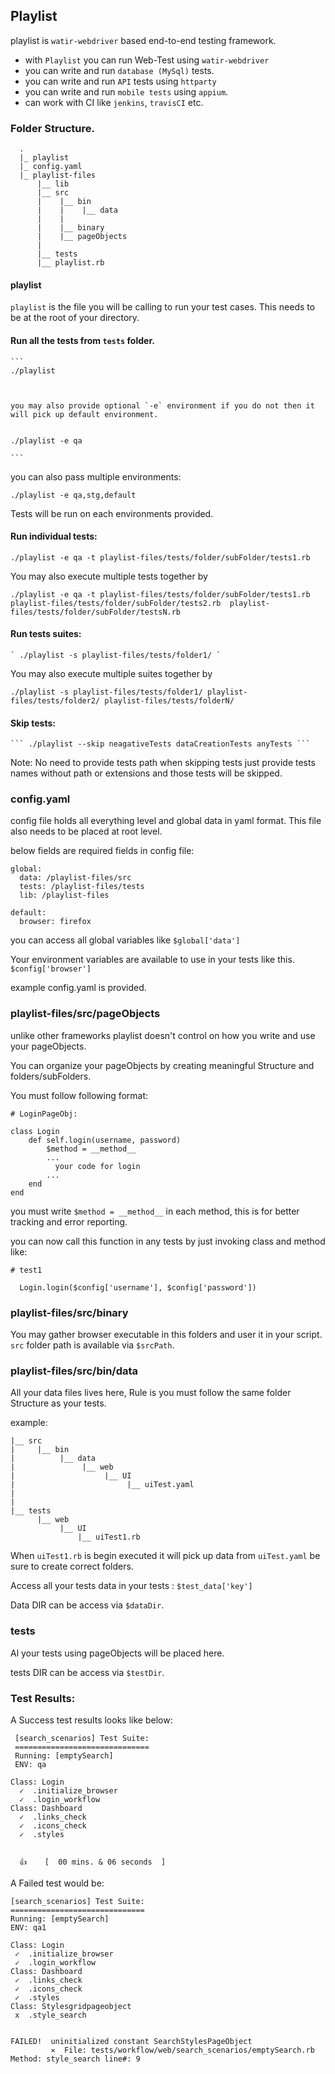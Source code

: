 ## Playlist

playlist is `watir-webdriver` based end-to-end testing framework.

* with `Playlist` you can run Web-Test using `watir-webdriver`
* you can write and run `database (MySql)` tests.
* you can write and run `API` tests using `httparty`
* you can write and run `mobile tests` using `appium`.
* can work with CI like `jenkins`, `travisCI` etc.

### Folder Structure.



      .
      |_ playlist
      |_ config.yaml
      |_ playlist-files
          |__ lib
          |__ src
          |    |__ bin
          |    |    |__ data
          |    |
          |    |__ binary
          |    |__ pageObjects
          |
          |__ tests
          |__ playlist.rb




#### playlist

`playlist` is the file you will be calling to run your test cases. This needs to be at the root of your directory.

#### Run all the tests from `tests` folder.

    ```
    ./playlist



    you may also provide optional `-e` environment if you do not then it will pick up default environment.

    
    ./playlist -e qa

    ```

  you can also pass multiple environments:

  ` ./playlist -e qa,stg,default `

  Tests will be run on each environments provided.


#### Run individual tests:

  ` ./playlist -e qa -t playlist-files/tests/folder/subFolder/tests1.rb `

  You may also execute multiple tests together by


 ```
 ./playlist -e qa -t playlist-files/tests/folder/subFolder/tests1.rb playlist-files/tests/folder/subFolder/tests2.rb  playlist-files/tests/folder/subFolder/testsN.rb

  ```

#### Run tests suites:

    ` ./playlist -s playlist-files/tests/folder1/ `


  You may also execute multiple suites together by


  ```
  ./playlist -s playlist-files/tests/folder1/ playlist-files/tests/folder2/ playlist-files/tests/folderN/

  ```

#### Skip tests:

    ``` ./playlist --skip neagativeTests dataCreationTests anyTests ```

  Note: No need to provide tests path when skipping tests just provide tests names without path or extensions and those tests will be skipped.


### config.yaml

  config file holds all everything level and global data in yaml format. This file also needs to be placed at root level.

  below fields are required fields in config file:


    global:
      data: /playlist-files/src
      tests: /playlist-files/tests
      lib: /playlist-files

    default:
      browser: firefox



  you can access all global variables like `$global['data']`

  Your environment variables are available to use in your tests like this. `$config['browser']`

  example config.yaml is provided.


### playlist-files/src/pageObjects


  unlike other frameworks playlist doesn't control on how you write and use your pageObjects.

   You can organize your pageObjects by creating meaningful Structure and folders/subFolders.

  You must follow following format:


  `# LoginPageObj:`

    class Login
        def self.login(username, password)
            $method = __method__
            ...
              your code for login
            ...  
        end
    end



  you must write ` $method = __method__ ` in each method, this is for better tracking and error reporting.

  you can now call this function in any tests by just invoking class and method like:




    # test1

      Login.login($config['username'], $config['password'])



### playlist-files/src/binary


  You may gather browser executable in this folders and user it in your script. `src` folder path is available via `$srcPath`.




### playlist-files/src/bin/data


  All your data files lives here, Rule is you must follow the same folder Structure as your tests.

   example:




    |__ src
    |     |__ bin
    |          |__ data
    |               |__ web
    |                    |__ UI
    |                         |__ uiTest.yaml
    |
    |
    |__ tests
          |__ web
               |__ UI
                   |__ uiTest1.rb





   When `uiTest1.rb` is begin executed it will pick up data from `uiTest.yaml`  be sure to create correct folders.

   Access all your tests data in your tests : `$test_data['key']`

   Data DIR can be access via `$dataDir`.



### tests

   Al your tests using pageObjects will be placed here.

   tests DIR can be access via `$testDir`.


### Test Results:

   A Success test results looks like below:


     [search_scenarios] Test Suite:
     ==============================
     Running: [emptySearch]
     ENV: qa

    Class: Login
      ✓  .initialize_browser
      ✓  .login_workflow
    Class: Dashboard
      ✓  .links_check
      ✓  .icons_check
      ✓  .styles


      👍    [  00 mins. & 06 seconds  ]



   A Failed test would be:


    [search_scenarios] Test Suite:
    ==============================
    Running: [emptySearch]
    ENV: qa1

    Class: Login
     ✓  .initialize_browser
     ✓  .login_workflow
    Class: Dashboard
     ✓  .links_check
     ✓  .icons_check
     ✓  .styles
    Class: Stylesgridpageobject
     x  .style_search


    FAILED!  uninitialized constant SearchStylesPageObject
             ✕  File: tests/workflow/web/search_scenarios/emptySearch.rb  Method: style_search line#: 9
